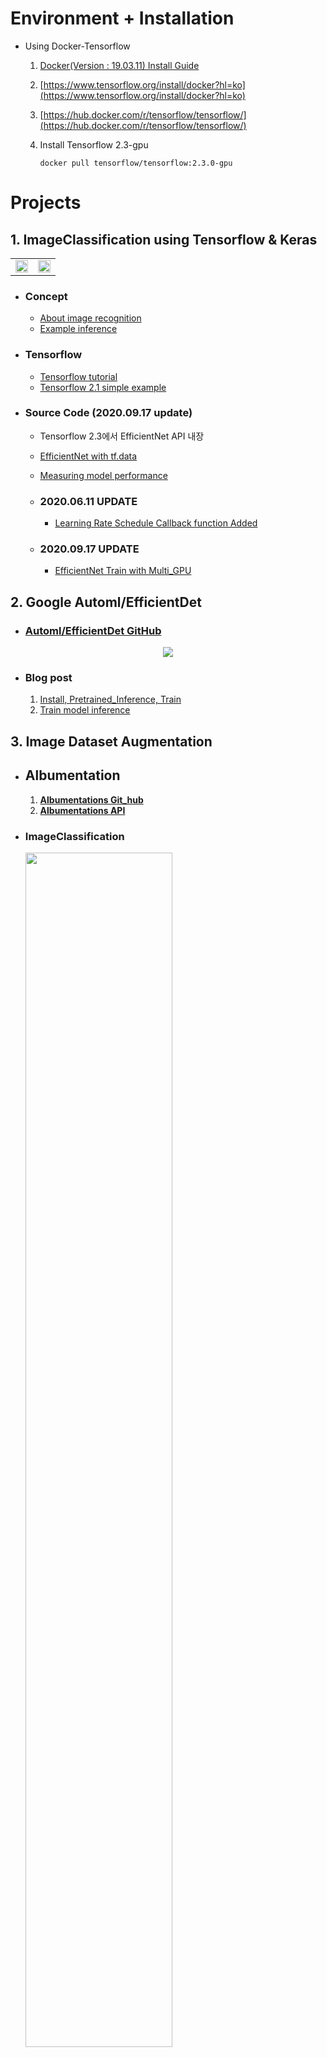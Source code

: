 # Environment + Installation
 - Using Docker-Tensorflow  
  
   1. [Docker(Version : 19.03.11) Install Guide](https://pervin0527.github.io/docker/)
   2. [https://www.tensorflow.org/install/docker?hl=ko](https://www.tensorflow.org/install/docker?hl=ko)
   3. [https://hub.docker.com/r/tensorflow/tensorflow/](https://hub.docker.com/r/tensorflow/tensorflow/)
   4. Install Tensorflow 2.3-gpu  
   
          docker pull tensorflow/tensorflow:2.3.0-gpu
         

# Projects

## 1. ImageClassification using Tensorflow & Keras

   <table border="0">
   <tr>
      <td>
      <img src="./doc_imgs/img_0004.jpg" width="100%" />
      </td>
      <td>
      <img src="./doc_imgs/img_0002.jpg", width="100%" />
      </td>
   </tr>
   </table>

   - ### Concept
      - [About image recognition](http://research.sualab.com/introduction/2017/11/29/image-recognition-overview-1.html)
      - [Example inference](http://research.sualab.com/practice/2018/01/17/image-classification-deep-learning.html)

   - ### Tensorflow
      - [Tensorflow tutorial](https://github.com/pervin0527/pervinco/blob/master/tensorflow_tutorial.md)
      - [Tensorflow 2.1 simple example](https://www.kaggle.com/philculliton/a-simple-tf-2-1-notebook)

   - ### Source Code (2020.09.17 update)
     - Tensorflow 2.3에서 EfficientNet API 내장
     - [EfficientNet with tf.data](https://github.com/pervin0527/pervinco/blob/master/source/Efnet_tf_data_train.py)
     - [Measuring model performance](https://github.com/pervin0527/pervinco/blob/master/source/tf2_model_test.py)


     - ### 2020.06.11 UPDATE
       - [Learning Rate Schedule Callback function Added](https://github.com/pervin0527/pervinco/blob/05ba90f7a1921ddc84c79f3be8c232119de0b0e6/source/Efnet_tf_data_train.py#L147)
     - ### 2020.09.17 UPDATE
       - [EfficientNet Train with Multi_GPU](https://github.com/pervin0527/pervinco/blob/master/source/Efnet_multi_gpu_train.py)
     
 
## 2. Google Automl/EfficientDet    
   - ### [Automl/EfficientDet GitHub](https://github.com/google/automl/tree/master/efficientdet)
    
   <p align="center"><img src="/doc_imgs/efficientdet.png"></p>  
   
   - ### Blog post  
     1. [Install, Pretrained_Inference, Train](https://pervin0527.github.io/efficientdet/)  
     2. [Train model inference](https://pervin0527.github.io/efficientdet2/)


## 3. Image Dataset Augmentation
   - ## Albumentation
     1. **[Albumentations Git_hub](https://github.com/albumentations-team/albumentations)**
     2. **[Albumentations API](https://albumentations.readthedocs.io/en/latest/api/augmentations.html#module-albumentations.augmentations.functional)**
  
   - ### ImageClassification
   
     <p align="left"><img src="/doc_imgs/albumentation.jpeg" width=70%></p>
       
     - **UPDATED 2020.06.29**
       - [CODE](https://github.com/pervin0527/pervinco/blob/master/source/albumentation_aug4.py)
       - The number of images in classes are same as the number entered by the user.
       <p align="left"><img src="/doc_imgs/alb_graph4.png" width=70%></p>  
    
   - ### Object Detection
  
      <table border="0">
      <tr>
         <td>
         <img src="./doc_imgs/voc_aug1.png" width="200%" />
         </td>
         <td>
         <img src="./doc_imgs/voc_aug2.png", width="200%" />
         </td>
      </tr>
      </table> 

      -  Augmentation for VOC PASCAL dataset.
      -  Save the augmented image and xml file.

      - **UPDATED 2020.07.21**
        - [CODE](https://github.com/pervin0527/pervinco/blob/master/source/albumentation_voc_aug2.py)
        - Same function as version 1, but the code has been changed. Both versions are available.


                  python3 albumentation_voc_aug.py \
                  ./VOC2012/JPEGImages \     # Image dataset path
                  ./VOC2012/Annotations \    # Annotation dataset path 
                  ./VOC2012/Augmentations    # Path to save augmentation applied file


## 4. Model Ensemble
   - ### [Blog post](https://pervin0527.github.io/ensemble/)
   - ### [Tensorflow keras Ensemble](https://www.tensorflow.org/guide/keras/functional)
   - ### [Source Code](https://github.com/pervin0527/pervinco/blob/master/source/assemble_train.py)


## 5. Multi Label ImageClassification

   <table border="0">
   <tr>
      <td>
      <img src="./doc_imgs/mlc.jpeg" width="100%" />
      </td>
      <td>
      <img src="./doc_imgs/mlc2.png", width="100%" />
      </td>
   </tr>
   </table>

   - ### [Blog post](https://pervin0527.github.io/multilabelclassification/)
   - ### [Reference](https://www.analyticsvidhya.com/blog/2019/04/build-first-multi-label-image-classification-model-python/)
   - ### Source Code  
     - [Training](https://github.com/pervin0527/pervinco/blob/master/source/multi_label_train.py)  
     - [Predict](https://github.com/pervin0527/pervinco/blob/master/source/tf2_multi_label_predict.py)  
     - [Using tf.data training](https://github.com/pervin0527/pervinco/blob/master/source/tf2_multi_label_classification.py)


## 6. Tensorflow 2.x tf.data
   - ### [Blog post](https://pervin0527.github.io/tf2-data/)
   - ### [Tutorial](https://gist.github.com/pervin0527/e9af4e0faab83243cb7f26990cac77f8)  
   - ### [Source Code](https://github.com/pervin0527/pervinco/blob/master/source/tf2_image_classification.py)
   - ### [Multi-label classification](https://pervin0527.github.io/tf2-data2/)

## 7. Yolo v4

   <p align="center"><img src="/doc_imgs/yolov4.png"></p>

   - ### [Official](https://github.com/AlexeyAB/darknet)
     - [Requirements](https://github.com/AlexeyAB/darknet#requirements)
     - [Compile using make](https://github.com/AlexeyAB/darknet#how-to-compile-on-linux-using-make)
     - Demo  
    
           ./darknet detector test cfg/coco.data cfg/yolov4.cfg yolov4.weights -thresh 0.25

     -  [How to Train](https://github.com/AlexeyAB/darknet#how-to-train-to-detect-your-custom-objects)

  - ### [Blog post + Codes](https://pervin0527.github.io/YOLOv4/)

## 8. Tensorflow Object Detecion API

   <p align="center"><img src="/doc_imgs/tensorflow2objectdetection.png"></p>

   - ### Blog Post  
     1. [Install, Inference_test](https://pervin0527.github.io/tf2-object-detection/)
     2. [Training Custom dataset](https://pervin0527.github.io/tf2-object-detection-custom/)

   - ### Code
     - [Extract Features](https://github.com/pervin0527/pervinco/blob/master/source/create_training_files.py)
     - [Convert tfrecord](https://github.com/pervin0527/pervinco/blob/master/source/generate_tfrecords.py)
     - [Image Inference](https://github.com/pervin0527/pervinco/blob/master/source/object_detection_image_inference.py)
     - [Video Inference](https://github.com/pervin0527/pervinco/blob/master/source/object_detection_image_inference.py)


# Resource
  - Open Datasets
     - 유명한 공개 데이터 저장소
         - UC 얼바인(Irvine) 머신러닝 저장소(http://archive.ics.uci.edu/ml))
         - 캐글(Kaggle) 데이터셋(http://www.kaggle.com/datasets)
         - 아마존 AWS 데이터셋(https://registry.opendata.aws)

     - 메타 포털(공개 데이터 저장소가 나열되어 있다.)
         - 데이터 포털(Data Portals)(http://dataportals.org)
         - 오픈 데이터 모니터(Open Data Monitor)(http://opendatamonitor.eu)
         - 퀀들(Quandl)(http://quandl.com)

     - 인기 있는 공개 데이터 저장소가 나열되어 있는 다른 페이지
         - 위키백과 머신러닝 데이터셋 목록(https://en.wikipedia.org/wiki/List_of_datasets_for_machine-learning_research)
         - Quora.com(https://homl.info/10)
         - 데이터셋 서브레딧(subreddit)(http://www.reddit.com/r/datasets)
         - awesome-public-datasets(https://github.com/awesomedata/awesome-public-datasets#agriculture)
  
 - [Reference](https://github.com/pervin0527/pervinco/blob/master/reference.md)
 - [Tensorflow Guide Book](https://github.com/pervin0527/pervinco/blob/master/tensorflow_tutorial.md)


# InterMinds Projects
  1. Smart checkout table - 2019.05 ~ 2019.12 Fin.  
   
      [Blog](https://www.notion.so/pervin0527/InterMinds-Smart-Checkout-Table-5c8bd2acc4b246eda8193a90bb8066f9)
      ![sco](doc_imgs/2.png)

  2. Smart Shelf - 2020.01 ~ 2020.08 Fin.
   
      [Blog](https://www.notion.so/pervin0527/Interminds-Smart-Cabinet-c13f8aa64c144ebf8ead49506e0359d3)
      ![smart cabinet](doc_imgs/smart_cabinet_02.jpeg)
   
# [Reference](https://github.com/pervin0527/pervinco/blob/master/reference.md)